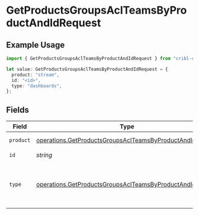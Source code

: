 # GetProductsGroupsAclTeamsByProductAndIdRequest

## Example Usage

```typescript
import { GetProductsGroupsAclTeamsByProductAndIdRequest } from "cribl-control-plane/models/operations";

let value: GetProductsGroupsAclTeamsByProductAndIdRequest = {
  product: "stream",
  id: "<id>",
  type: "dashboards",
};
```

## Fields

| Field                                                                                                                                  | Type                                                                                                                                   | Required                                                                                                                               | Description                                                                                                                            |
| -------------------------------------------------------------------------------------------------------------------------------------- | -------------------------------------------------------------------------------------------------------------------------------------- | -------------------------------------------------------------------------------------------------------------------------------------- | -------------------------------------------------------------------------------------------------------------------------------------- |
| `product`                                                                                                                              | [operations.GetProductsGroupsAclTeamsByProductAndIdProduct](../../models/operations/getproductsgroupsaclteamsbyproductandidproduct.md) | :heavy_check_mark:                                                                                                                     | Cribl Product                                                                                                                          |
| `id`                                                                                                                                   | *string*                                                                                                                               | :heavy_check_mark:                                                                                                                     | Group ID                                                                                                                               |
| `type`                                                                                                                                 | [operations.GetProductsGroupsAclTeamsByProductAndIdType](../../models/operations/getproductsgroupsaclteamsbyproductandidtype.md)       | :heavy_minus_sign:                                                                                                                     | resource type by which to filter access levels                                                                                         |